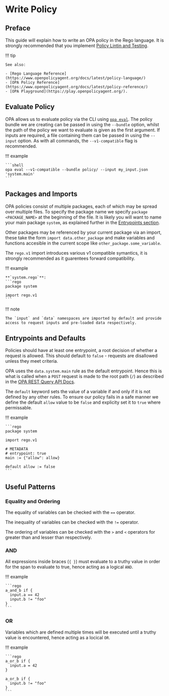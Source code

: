 # Write Policy

## Preface

This guide will explain how to write an OPA policy in the Rego language. It is strongly recommended that you implement [Policy Lintin and Testing](lint-test-policy.md).

!!! tip

    See also:
    
    - [Rego Language Reference](https://www.openpolicyagent.org/docs/latest/policy-language/)
    - [OPA Policy Reference](https://www.openpolicyagent.org/docs/latest/policy-reference/)
    - [OPA Playground](https://play.openpolicyagent.org/).

## Evaluate Policy

OPA allows us to evaluate policy via the CLI using [`opa eval`](https://www.openpolicyagent.org/docs/latest/cli/#opa-eval). The policy bundle we are creating can be passed in using the `--bundle` option, whilst the path of the policy we want to evaluate is given as the first argument. If inputs are required, a file containing them can be passed in using the `--input` option. As with all commands, the `--v1-compatible` flag is recommended.

!!! example

    ```shell
    opa eval --v1-compatible --bundle policy/ --input my_input.json 'system.main'
    ```

## Packages and Imports

OPA policies consist of multiple packages, each of which may be spread over multiple files. To specify the package name we specify `package <PACKAGE_NAME>` at the beginning of the file. It is likely you will want to name your main package `system`, as explained further in the [Entrypoints section](#entrypoints-and-defaults).

Other packages may be referenced by your current package via an import, these take the form `import data.other_package` and make variables and functions accesible in the current scope like `other_package.some_variable`.

The `rego.v1` import introduces various v1 compatible symantics, it is strongly recommended as it guarentees forward compatibility.

!!! example

    **`system.rego`**:
    ```rego
    package system

    import rego.v1
    ```

!!! note

    The `input` and `data` namespaces are imported by default and provide access to request inputs and pre-loaded data respectively.

## Entrypoints and Defaults

Policies should have at least one entrypoint, a root decision of whether a request is allowed. This should default to `false` - requests are disallowed unless they meet criteria.

OPA uses the `data.system.main` rule as the default entrypoint. Hence this is what is called when a `POST` request is made to the root path (`/`) as described in the [OPA REST Query API Docs](https://www.openpolicyagent.org/docs/latest/rest-api/#query-api).

The `default` keyword sets the value of a variable if and only if it is not defined by any other rules. To ensure our policy fails in a safe manner we define the default `allow` value to be `false` and explicity set it to `true` where permissable.

!!! example

    ```rego
    package system

    import rego.v1

    # METADATA
    # entrypoint: true
    main := {"allow": allow}

    default allow := false
    ```

## Useful Patterns

### Equality and Ordering

The equality of variables can be checked with the `==` operator.

The inequality of variables can be checked with the `!=` operator.

The ordering of variables can be checked with the `>` and `<` operators for greater than and lesser than respectively.

### AND

All expressions inside braces (`{ }`) must evaluate to a truthy value in order for the span to evaluate to true, hence acting as a logical `AND`.

!!! example

    ```rego
    a_and_b if {
      input.a == 42
      input.b != "foo"
    }
    ```

### OR

Variables which are defined multiple times will be executed until a truthy value is encountered, hence acting as a locical `OR`.

!!! example

    ```rego
    a_or_b if {
      input.a = 42
    }

    a_or_b if {
      input.b != "foo"
    }
    ```